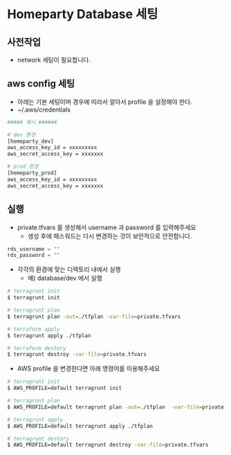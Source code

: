# Homeparty Database 세팅

## 사전작업
* network 세팅이 필요합니다.

## aws config 세팅
* 아래는 기본 세팅이며 경우에 띠라서 알아서 profile 을 설정해야 한다.
* ~/.aws/credentials

```bash
##### 예시 ######

# dev 환경
[homeparty_dev]
aws_access_key_id = xxxxxxxxx
aws_secret_access_key = xxxxxxx

# prod 환경
[homeparty_prod]
aws_access_key_id = xxxxxxxxx
aws_secret_access_key = xxxxxxx
```

## 실행
* private.tfvars 를 생성해서 username 과 password 를 입력해주세요
  * 생성 후에 패스워드는 다시 변경하는 것이 보안적으로 안전합니다.
```terraform
rds_username = ""
rds_password = ""
```
* 각각의 환경에 맞는 디렉토리 내에서 실행
  * 예) database/dev 에서 실행

```sh
# terragrunt init
$ terragrunt init

# terragrunt plan
$ terragrunt plan -out=./tfplan -var-file=private.tfvars

# terraform apply
$ terragrunt apply ./tfplan

# terraform destory
$ terragrunt destroy -var-file=private.tfvars
```

* AWS profile 을 변경한다면 아래 명령어를 이용해주세요

```sh
# terragrunt init
$ AWS_PROFILE=default terragrunt init

# terragrunt plan
$ AWS_PROFILE=default terragrunt plan -out=./tfplan  -var-file=private.tfvars

# terragrunt apply
$ AWS_PROFILE=default terragrunt apply ./tfplan

# terragrunt destory
$ AWS_PROFILE=default terragrunt destroy -var-file=private.tfvars
```